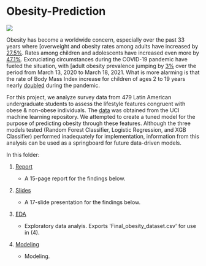 # Obesity-Prediction

![](https://cdn.sanity.io/images/0vv8moc6/medec/9f74e6403c290bfc5e8b2d8a81753b5bfb052c05-900x600.jpg/Obesity%2520Quiz.jpg?w=1000&fit=max&auto=format)


Obesity has become a worldwide concern, especially over the past 33 years where [overweight and obesity rates among adults have increased by [27.5%](https://www.medicalnewstoday.com/articles/277450#Significantly-high-adult-obesity-increases-in-the-US). Rates among children and adolescents have increased even more by [47.1%](https://www.medicalnewstoday.com/articles/277450#Significantly-high-adult-obesity-increases-in-the-US). Excruciating circumstances during the COVID-19 pandemic have fueled the situation, with [adult obesity prevalence jumping by [3%](https://www.ers.usda.gov/amber-waves/2022/july/adult-obesity-prevalence-increased-during-the-first-year-of-the-covid-19-pandemic/#:~:text=The%20study%20found%20that%2C%20compared,of%20the%20COVID%2D19%20pandemic) over the period from March 13, 2020 to March 18, 2021. What is more alarming is that the rate of Body Mass Index increase for children of ages 2 to 19 years nearly [doubled](https://www.cdc.gov/obesity/data/children-obesity-COVID-19.html) during the pandemic. 

For this project, we analyze survey data from 479 Latin American undergraduate students to assess the lifestyle features congruent with obese & non-obese individuals. The [data](https://archive.ics.uci.edu/ml/datasets/Estimation+of+obesity+levels+based+on+eating+habits+and+physical+condition+) was obtained from the UCI machine learning repository. We attempted to create a tuned model for the purpose of predicting obesity through these features. Although the three models tested (Random Forest Classifier, Logistic Regression, and XGB Classifier) performed inadequately for implementation, information from this analysis can be used as a springboard for future data-driven models. 



In this folder:


1. [Report](https://github.com/eliepark/Obesity-Prediction/blob/main/report.pdf)

	- A 15-page report for the findings below.

2. [Slides](https://github.com/eliepark/Obesity-Prediction/blob/main/Obesity%20Prediction%20slides.pptx.pdf)

	- A 17-slide presentation for the findings below.

3. [EDA](https://github.com/eliepark/Obesity-Prediction/blob/main/Obesity_EDA.ipynb)
	
	- Exploratory data analyis. Exports 'Final_obesity_dataset.csv' for use in (4).

4. [Modeling](https://github.com/eliepark/Obesity-Prediction/blob/main/Obesity_Modeling.ipynb)

	- Modeling.